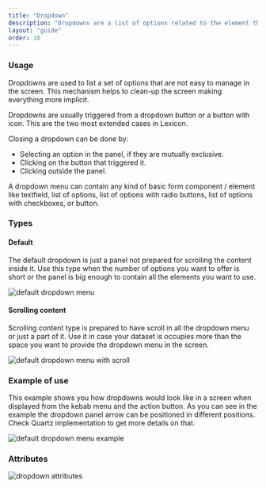 ```yaml
---
title: "Dropdown"
description: "Dropdowns are a list of options related to the element that triggers them."
layout: "guide"
order: 18
---
```


### Usage
Dropdowns are used to list a set of options that are not easy to manage in the screen. This mechanism helps to clean-up the screen making everything more implicit.

Dropdowns are usually triggered from a dropdown button or a button with icon. This are the two most extended cases in Lexicon.

Closing a dropdown can be done by:
* Selecting an option in the panel, if they are mutually exclusive.
* Clicking on the button that triggered it.
* Clicking outside the panel.

A dropdown menu can contain any kind of basic form component / element like textfield, list of options, list of options with radio buttons, list of options with checkboxes, or button.

### Types

#### Default

The default dropdown is just a panel not prepared for scrolling the content inside it. Use this type when the number of options you want to offer is short or the panel is big enough to contain all the elements you want to use.

![default dropdown menu](/images/lexicon-1/dropdownMenu.png)

#### Scrolling content

Scrolling content type is prepared to have scroll in all the dropdown menu or just a part of it. Use it in case your dataset is occupies more than the space you want to provide the dropdown menu in the screen.

![default dropdown menu with scroll](/images/lexicon-1/dropdownMenuScroll.png)

### Example of use

This example shows you how dropdowns would look like in a screen when displayed from the kebab menu and the action button. As you can see in the example the dropdown panel arrow can be positioned in different positions. Check Quartz implementation to get more details on that.

![default dropdown menu example](/images/lexicon-1/dropdownMenuExample.png)


### Attributes

![dropdown attributes](/images/lexicon-1/dropdownAttributes.png)

